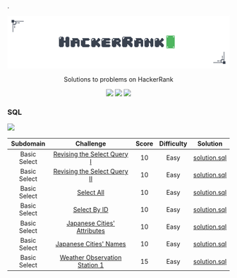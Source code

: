 .<p align="center">
	<img src="Image/hackerrank-logo.png" ></a>
</p>
<p align="center">
    Solutions to problems on HackerRank
</p>
<p align="center">
	<img src="https://img.shields.io/badge/Problems%20Solved-7-brightgreen.svg">
	<img src="https://img.shields.io/badge/Language-Rust/Shell/SQL-orange.svg">
	<img src="https://img.shields.io/badge/Latest%20Update-06/10/2024-brightgreen.svg">
</p>

### SQL
<p><img src="https://img.shields.io/badge/Points-75-orange.svg"></p>

|          Subdomain          |                                                          Challenge                                                           | Score  | Difficulty |                                             Solution                                                                    |
|:---------------------------:|:----------------------------------------------------------------------------------------------------------------------------:|:------:|:----------:|:-----------------------------------------------------------------------------------------------------------------------:|
|        Basic Select         | [Revising the Select Query I](https://www.hackerrank.com/challenges/revising-the-select-query)                               |   10   |    Easy    | [solution.sql](https://github.com/nfoj/hackerrank/blob/main/SQL/Revising-the-Select-Query-I/solution.sql)               |
|        Basic Select         | [Revising the Select Query II](https://www.hackerrank.com/challenges/revising-the-select-query-2)                            |   10   |    Easy    | [solution.sql](https://github.com/nfoj/hackerrank/blob/main/SQL/Revising-the-Select-Query-II/solution.sql)              |
|        Basic Select         | [Select All](https://www.hackerrank.com/challenges/select-all-sql)                                                           |   10   |    Easy    | [solution.sql](https://github.com/nfoj/hackerrank/blob/main/SQL/Select-All/solution.sql)                                |
|        Basic Select         | [Select By ID](https://www.hackerrank.com/challenges/select-by-id)                                                           |   10   |    Easy    | [solution.sql](https://github.com/nfoj/hackerrank/blob/main/SQL/Select-By-ID/solution.sql)                              |
|        Basic Select         | [Japanese Cities' Attributes](https://www.hackerrank.com/challenges/japanese-cities-attributes)                              |   10   |    Easy    | [solution.sql](https://github.com/nfoj/hackerrank/blob/main/SQL/Japanese-Cities-Attributes/solution.sql)                |
|        Basic Select         | [Japanese Cities' Names](https://www.hackerrank.com/challenges/japanese-cities-name)                                         |   10   |    Easy    | [solution.sql](https://github.com/nfoj/hackerrank/blob/main/SQL/Japanese-Cities-Names/solution.sql)                     |
|        Basic Select         | [Weather Observation Station 1](https://www.hackerrank.com/challenges/weather-observation-station-1)                         |   15   |    Easy    | [solution.sql](https://github.com/nfoj/hackerrank/blob/main/SQL/Weather-Observation-Station-1/solution.sql)             |
